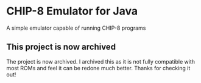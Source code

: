 # CHIP-8 Emulator for Java
A simple emulator capable of running CHIP-8 programs

## This project is now archived
The project is now archived. I archived this as it is not fully compatible with most ROMs and feel it can be redone much better. Thanks for checking it out!
